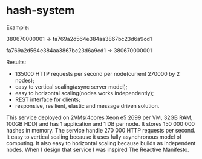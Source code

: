 # hash-system

Example:

380670000001 -> fa769a2d564e384aa3867bc23d6a9cd1

fa769a2d564e384aa3867bc23d6a9cd1 -> 380670000001


Results:
- 135000 HTTP requests per second per node(current 270000 by 2 nodes);
- easy to vertical scaling(async server model);
- easy to horizontal scaling(nodes works independently);
- REST interface for clients;
- responsive, resilient, elastic and message driven solution.

This service deployed on 2VMs(4cores Xeon e5 2699 per VM, 32GB RAM, 100GB HDD) and has 1 application and 1 DB per node. It stores 150 000 000 hashes in memory. The service handle 270 000 HTTP requests per second. It easy to vertical scaling because it uses fully asynchronous model of computing. It also easy to horizontal scaling because builds as independent nodes. When I design that service I was inspired The Reactive Manifesto.
